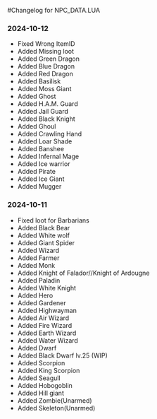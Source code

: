 #Changelog for NPC_DATA.LUA

### 2024-10-12
- Fixed Wrong ItemID
- Added Missing loot
- Added Green Dragon
- Added Blue Dragon
- Added Red Dragon
- Added Basilisk
- Added Moss Giant
- Added Ghost
- Added H.A.M. Guard
- Added Jail Guard
- Added Black Knight
- Added Ghoul
- Added Crawling Hand
- Added Loar Shade
- Added Banshee
- Added Infernal Mage
- Added Ice warrior
- Added Pirate
- Added Ice Giant
- Added Mugger

### 2024-10-11
- Fixed loot for Barbarians
- Added Black Bear
- Added White wolf
- Added Giant Spider
- Added Wizard
- Added Farmer
- Added Monk
- Added Knight of Falador//Knight of Ardougne
- Added Paladin
- Added White Knight
- Added Hero
- Added Gardener
- Added Highwayman
- Added Air Wizard
- Added Fire Wizard
- Added Earth Wizard
- Added Water Wizard
- Added Dwarf
- Added Black Dwarf lv.25 (WIP)
- Added Scorpion
- Added King Scorpion
- Added Seagull
- Added Hobogoblin
- Added Hill giant
- Added Zombie(Unarmed)
- Added Skeleton(Unarmed)